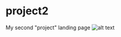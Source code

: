 # project2
My second "project"
landing page
![alt text](http://freebiesxpress.com/wp-content/uploads/Freebies/FreebiesXpress/Treehouse/Treehouse-Home-Page.jpg)
